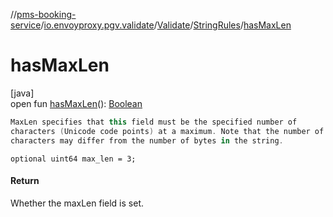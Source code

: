 //[pms-booking-service](../../../../index.md)/[io.envoyproxy.pgv.validate](../../index.md)/[Validate](../index.md)/[StringRules](index.md)/[hasMaxLen](has-max-len.md)

# hasMaxLen

[java]\
open fun [hasMaxLen](has-max-len.md)(): [Boolean](https://kotlinlang.org/api/core/kotlin-stdlib/kotlin/-boolean/index.html)

```kotlin
MaxLen specifies that this field must be the specified number of
characters (Unicode code points) at a maximum. Note that the number of
characters may differ from the number of bytes in the string.

```
`optional uint64 max_len = 3;`

#### Return

Whether the maxLen field is set.